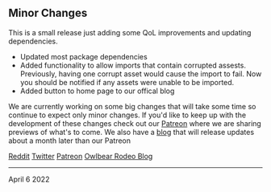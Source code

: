## Minor Changes

This is a small release just adding some QoL improvements and updating dependencies.

- Updated most package dependencies
- Added functionality to allow imports that contain corrupted assests. Previously, having one corrupt asset would cause the import to fail. Now you should be notified if any assets were unable to be imported.
- Added button to home page to our offical blog

We are currently working on some big changes that will take some time so continue to expect only minor changes. If you'd like to keep up with the development of these changes check out our [Patreon](https://patreon.com/owlbearrodeo) where we are sharing previews of what's to come. We also have a [blog](https://blog.owlbear.rodeo/) that will release updates about a month later than our Patreon 

[Reddit](https://www.reddit.com/r/OwlbearRodeo/comments/qco76o/beta_v1101_released_bug_fixes/)
[Twitter](https://twitter.com/OwlbearRodeo/status/1451123265246691330)
[Patreon](https://www.patreon.com/posts/57673962)
[Owlbear Rodeo Blog](https://blog.owlbear.rodeo/)

---

April 6 2022
